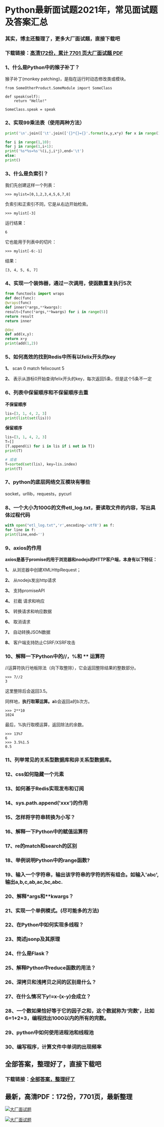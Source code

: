 # Python最新面试题2021年，常见面试题及答案汇总

### 其实，博主还整理了，更多大厂面试题，直接下载吧

### 下载链接：[高清172份，累计 7701 页大厂面试题  PDF](https://github.com/souyunku/DevBooks/blob/master/docs/index.md)



### 1、什么是Python中的猴子补丁？

猴子补丁(monkey patching)，是指在运行时动态修改类或模块。

```
from SomeOtherProduct.SomeModule import SomeClass

def speak(self):
    return "Hello!"

SomeClass.speak = speak
```


### 2、实现99乘法表（使用两种方法）

```python
print('\n'.join(['\t'.join(['{}*{}={}'.format(x,y,x*y) for x in range(1,y+1)]) for y in range(1,10)]))
```

```python
for i in range(1,10):
for j in range(1,i+1):
print('%s*%s=%s'%(i,j,i*j),end='\t')
else:
print()
```


### 3、什么是负索引？

我们先创建这样一个列表：

```
>>> mylist=[0,1,2,3,4,5,6,7,8]
```

负索引和正索引不同，它是从右边开始检索。

```
>>> mylist[-3]
```

运行结果：

```
6
```

它也能用于列表中的切片：

```
>>> mylist[-6:-1]
```

结果：

```
[3, 4, 5, 6, 7]
```


### 4、实现一个装饰器，通过一次调用，使函数重复执行5次

```python
from functools import wraps
def dec(func):
@wraps(func)
def inner(*args,**kwargs):
result=[func(*args,**kwargs) for i in range(5)]
return result
return inner

@dec
def add(x,y):
return x+y
print(add(1,2))
```


### 5、如何高效的找到Redis中所有以felix开头的key

**1、** scan 0 match felixcount 5

**2、** 表示从游标0开始查询felix开头的key，每次返回5条，但是这个5条不一定


### 6、列表中保留顺序和不保留顺序去重

**不保留顺序**

```python
lis=[3, 1, 4, 2, 3]
print(list(set(lis)))
```

**保留顺序**

```python
lis=[3, 1, 4, 2, 3]
T=[]
[T.append(i) for i in lis if i not in T])
print(T)

# 或者
T=sorted(set(lis), key=lis.index)
print(T)
```


### 7、python的底层网络交互模块有哪些

socket，urllib，requests，pycurl


### 8、一个大小为100G的文件etl_log.txt，要读取文件的内容，写出具体过程代码

```python
with open("etl_log.txt",'r',encoding='utf8') as f:
for line in f:
print(line,end='')
```


### 9、axios的作用

**axios是基于promise的用于浏览器和nodejs的HTTP客户端，本身有以下特征：**

**1、** 从浏览器中创建XMLHttpRequest；

**2、** 从nodejs发出http请求

**3、** 支持promiseAPI

**4、** 拦截 请求和响应

**5、** 转换请求和响应数据

**6、** 取消请求

**7、** 自动转换JSON数据

**8、** 客户端支持防止CSRF/XSRF攻击


### 10、解释一下Python中的//，%和 ** 运算符

//运算符执行地板除法（向下取整除），它会返回整除结果的整数部分。

```
>>> 7//2
3
```

这里整除后会返回3.5。

同样地，**执行取幂运算。a**b会返回a的b次方。

```
>>> 2**10
1024
```

最后，%执行取模运算，返回除法的余数。

```
>>> 13%7
6
>>> 3.5%1.5
0.5
```


### 11、列举常见的关系型数据库和非关系型数据库。
### 12、css如何隐藏一个元素
### 13、如何基于Redis实现发布和订阅
### 14、sys.path.append('xxx')的作用
### 15、怎样将字符串转换为小写？
### 16、解释一下Python中的赋值运算符
### 17、re的match和search的区别
### 18、举例说明Python中的range函数?
### 19、输入一个字符串，输出该字符串的字符的所有组合。如输入'abc',输出a,b,c,ab,ac,bc,abc.
### 20、解释*args和**kwargs？
### 21、实现一个单例模式。(尽可能多的方法)
### 22、在Python中如何实现多线程？
### 23、简述jsonp及其原理
### 24、什么是Flask？
### 25、解释Python中reduce函数的用法？
### 26、深拷贝和浅拷贝之间的区别是什么？
### 27、在什么情况下y!=x-(x-y)会成立？
### 28、一个数如果恰好等于它的因子之和，这个数就称为‘完数’，比如6=1+2+3，编程找出1000以内的所有的完数。
### 29、python中如何使用进程池和线程池
### 30、编写程序，计算文件中单词的出现频率




## 全部答案，整理好了，直接下载吧

### 下载链接：[全部答案，整理好了](https://www.souyunku.com/wp-content/uploads/weixin/githup-weixin-2.png)




## 最新，高清PDF：172份，7701页，最新整理

[![大厂面试题](https://www.souyunku.com/wp-content/uploads/weixin/mst.png "架构师专栏")](https://www.souyunku.com/wp-content/uploads/weixin/githup-weixin.png "架构师专栏")

[![大厂面试题](https://www.souyunku.com/wp-content/uploads/weixin/githup-weixin.png "架构师专栏")](https://www.souyunku.com/wp-content/uploads/weixin/githup-weixin.png "架构师专栏")
